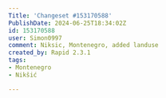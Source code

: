 ```yaml
---
Title: 'Changeset #153170588'
PublishDate: 2024-06-25T18:34:02Z
id: 153170588
user: Simon0997
comment: Niksic, Montenegro, added landuse
created_by: Rapid 2.3.1
tags:
- Montenegro
- Nikšić

---
```

